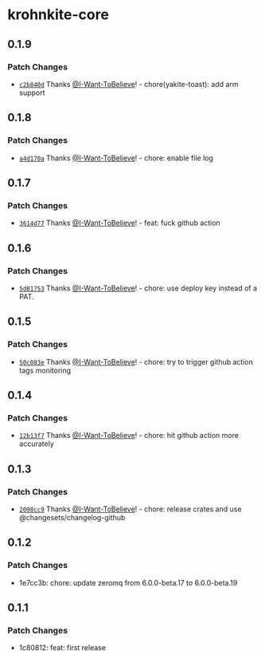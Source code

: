 # krohnkite-core

## 0.1.9

### Patch Changes

- [`c2b840d`](https://github.com/I-Want-ToBelieve/yakite/commit/c2b840df4141c3ef7c16c69c4e06dd1e2c7c525b) Thanks [@I-Want-ToBelieve](https://github.com/I-Want-ToBelieve)! - chore(yakite-toast): add arm support

## 0.1.8

### Patch Changes

- [`a4d170a`](https://github.com/I-Want-ToBelieve/yakite/commit/a4d170a88058be0fd7b38666fec43d8f4ee017ba) Thanks [@I-Want-ToBelieve](https://github.com/I-Want-ToBelieve)! - chore: enable file log

## 0.1.7

### Patch Changes

- [`3614d77`](https://github.com/I-Want-ToBelieve/yakite/commit/3614d77c91d342ab7560ff8e7508f01bc8954019) Thanks [@I-Want-ToBelieve](https://github.com/I-Want-ToBelieve)! - feat: fuck github action

## 0.1.6

### Patch Changes

- [`5d81753`](https://github.com/I-Want-ToBelieve/yakite/commit/5d817533c827ec2ecdada77784cdc11f062cd41f) Thanks [@I-Want-ToBelieve](https://github.com/I-Want-ToBelieve)! - chore: use deploy key instead of a PAT.

## 0.1.5

### Patch Changes

- [`50c083e`](https://github.com/I-Want-ToBelieve/yakite/commit/50c083e0c9fed1806c1db146d57accc2ac9ea1c8) Thanks [@I-Want-ToBelieve](https://github.com/I-Want-ToBelieve)! - chore: try to trigger github action tags monitoring

## 0.1.4

### Patch Changes

- [`12b13f7`](https://github.com/I-Want-ToBelieve/yakite/commit/12b13f7ab413d413a2f12723598c3e49e733e910) Thanks [@I-Want-ToBelieve](https://github.com/I-Want-ToBelieve)! - chore: hit github action more accurately

## 0.1.3

### Patch Changes

- [`2098cc9`](https://github.com/I-Want-ToBelieve/yakite/commit/2098cc9f46d150498a8327d344dd7811748d5a8b) Thanks [@I-Want-ToBelieve](https://github.com/I-Want-ToBelieve)! - chore: release crates and use @changesets/changelog-github

## 0.1.2

### Patch Changes

- 1e7cc3b: chore: update zeromq from 6.0.0-beta.17 to 6.0.0-beta.19

## 0.1.1

### Patch Changes

- 1c80812: feat: first release
